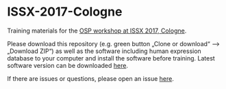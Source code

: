 # ISSX-2017-Cologne
Training materials for the [OSP workshop at ISSX 2017, Cologne](https://github.com/Open-Systems-Pharmacology/Forum/issues/6). 

Please download this repository (e.g. green button „Clone or download“ –> „Download ZIP“) as well as the software including human expression database to your computer and install the software before training. Latest software version can be downloaded [here](http://setup.open-systems-pharmacology.org). 

If there are issues or questions, please open an issue [here](https://github.com/Open-Systems-Pharmacology/ISSX-2017-Cologne/issues). 

